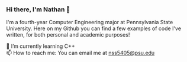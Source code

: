### Hi there, I'm Nathan 👋

I'm a fourth-year Computer Engineering major at Pennsylvania State University. Here on my Github you can find a few examples of code I've written, for both personal and academic purposes!

🌱 I’m currently learning C++\
📫 How to reach me: You can email me at nss5405@psu.edu

<!--
**17madman/17madman** is a ✨ _special_ ✨ repository because its `README.md` (this file) appears on your GitHub profile.

Here are some ideas to get you started:

- 🔭 I’m currently working on ...
- 🌱 I’m currently learning ...
- 👯 I’m looking to collaborate on ...
- 🤔 I’m looking for help with ...
- 💬 Ask me about ...
- 📫 How to reach me: ...
- 😄 Pronouns: ...
- ⚡ Fun fact: ...
-->
